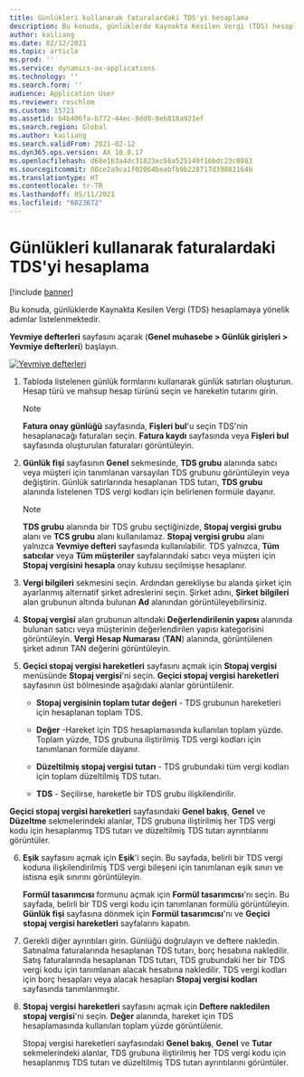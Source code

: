 ```yaml
---
title: Günlükleri kullanarak faturalardaki TDS'yi hesaplama
description: Bu konuda, günlüklerde Kaynakta Kesilen Vergi (TDS) hesaplamaya yönelik adımlar listelenmektedir.
author: kailiang
ms.date: 02/12/2021
ms.topic: article
ms.prod: ''
ms.service: dynamics-ax-applications
ms.technology: ''
ms.search.form: ''
audience: Application User
ms.reviewer: roschlom
ms.custom: 15721
ms.assetid: b4b406fa-b772-44ec-8dd8-8eb818a921ef
ms.search.region: Global
ms.author: kailiang
ms.search.validFrom: 2021-02-12
ms.dyn365.ops.version: AX 10.0.17
ms.openlocfilehash: d68e1b3a4dc31823ec56a525149f16bdc23c0883
ms.sourcegitcommit: 08ce2a9ca1f02064beabfb9b228717d39882164b
ms.translationtype: HT
ms.contentlocale: tr-TR
ms.lasthandoff: 05/11/2021
ms.locfileid: "6023672"
---
```

# <a name="calculate-tds-on-invoices-using-journals"></a>Günlükleri kullanarak faturalardaki TDS'yi hesaplama

[!include [banner](../includes/banner.md)]

Bu konuda, günlüklerde Kaynakta Kesilen Vergi (TDS) hesaplamaya yönelik adımlar listelenmektedir.

**Yevmiye defterleri** sayfasını açarak (**Genel muhasebe > Günlük girişleri > Yevmiye defterleri**) başlayın.

[![Yevmiye defterleri](./media/apac-ind-TDS-57.png)](./media/apac-ind-TDS-57.png)

1. Tabloda listelenen günlük formlarını kullanarak günlük satırları oluşturun. Hesap türü ve mahsup hesap türünü seçin ve hareketin tutarını girin. 

   > [!NOTE]
   > **Fatura onay günlüğü** sayfasında, **Fişleri bul**'u seçin TDS'nin hesaplanacağı faturaları seçin. **Fatura kaydı** sayfasında veya **Fişleri bul** sayfasında oluşturulan faturaları görüntüleyin.  

2. **Günlük fişi** sayfasının **Genel** sekmesinde, **TDS grubu** alanında satıcı veya müşteri için tanımlanan varsayılan TDS grubunu görüntüleyin veya değiştirin. Günlük satırlarında hesaplanan TDS tutarı, **TDS grubu** alanında listelenen TDS vergi kodları için belirlenen formüle dayanır. 

   > [!NOTE]
   > **TDS grubu** alanında bir TDS grubu seçtiğinizde, **Stopaj vergisi grubu** alanı ve **TCS grubu** alanı kullanılamaz. **Stopaj vergisi grubu** alanı yalnızca **Yevmiye defteri** sayfasında kullanılabilir. TDS yalnızca, **Tüm satıcılar** veya **Tüm müşteriler** sayfalarındaki satıcı veya müşteri için **Stopaj vergisini hesapla** onay kutusu seçilmişse hesaplanır.   

3. **Vergi bilgileri** sekmesini seçin. Ardından gerekliyse bu alanda şirket için ayarlanmış alternatif şirket adreslerini seçin. Şirket adını, **Şirket bilgileri** alan grubunun altında bulunan **Ad** alanından görüntüleyebilirsiniz. 

4. **Stopaj vergisi** alan grubunun altındaki **Değerlendirilenin yapısı** alanında bulunan satıcı veya müşterinin değerlendirilen yapısı kategorisini görüntüleyin. **Vergi Hesap Numarası** (**TAN**) alanında, görüntülenen şirket adının TAN değerini görüntüleyin.  

5. **Geçici stopaj vergisi hareketleri** sayfasını açmak için **Stopaj vergisi** menüsünde **Stopaj vergisi**'ni seçin. **Geçici stopaj vergisi hareketleri** sayfasının üst bölmesinde aşağıdaki alanlar görüntülenir.

   - **Stopaj vergisinin toplam tutar değeri** - TDS grubunun hareketleri için hesaplanan toplam TDS.

   - **Değer** -Hareket için TDS hesaplamasında kullanılan toplam yüzde. Toplam yüzde, TDS grubuna iliştirilmiş TDS vergi kodları için tanımlanan formüle dayanır.

   - **Düzeltilmiş stopaj vergisi tutarı** - TDS grubundaki tüm vergi kodları için toplam düzeltilmiş TDS tutarı.

   - **TDS** - Seçilirse, hareketle bir TDS grubu ilişkilendirilir.

  **Geçici stopaj vergisi hareketleri** sayfasındaki **Genel bakış**, **Genel** ve **Düzeltme** sekmelerindeki alanlar, TDS grubuna iliştirilmiş her TDS vergi kodu için hesaplanmış TDS tutarı ve düzeltilmiş TDS tutarı ayrıntılarını görüntüler.

6. **Eşik** sayfasını açmak için **Eşik**'i seçin. Bu sayfada, belirli bir TDS vergi koduna ilişkilendirilmiş TDS vergi bileşeni için tanımlanan eşik sınırı ve istisna eşik sınırını görüntüleyin.

   **Formül tasarımcısı** formunu açmak için **Formül tasarımcısı**'nı seçin. Bu sayfada, belirli bir TDS vergi kodu için tanımlanan formülü görüntüleyin. **Günlük fişi** sayfasına dönmek için **Formül tasarımcısı**'nı ve **Geçici stopaj vergisi hareketleri** sayfalarını kapatın.

8. Gerekli diğer ayrıntıları girin. Günlüğü doğrulayın ve deftere nakledin. Satınalma faturalarında hesaplanan TDS tutarı, borç hesabına nakledilir. Satış faturalarında hesaplanan TDS tutarı, TDS grubundaki her bir TDS vergi kodu için tanımlanan alacak hesabına nakledilir. TDS vergi kodları için borç hesapları veya alacak hesapları **Stopaj vergisi kodları** sayfasında tanımlanmıştır.

9. **Stopaj** **vergisi** **hareketleri** sayfasını açmak için **Deftere nakledilen stopaj vergisi**'ni seçin. **Değer** alanında, hareket için TDS hesaplamasında kullanılan toplam yüzde görüntülenir.

   Stopaj vergisi hareketleri sayfasındaki **Genel bakış**, **Genel** ve **Tutar** sekmelerindeki alanlar, TDS grubuna iliştirilmiş her TDS vergi kodu için hesaplanmış TDS tutarı ve düzeltilmiş TDS tutarı ayrıntılarını görüntüler.
